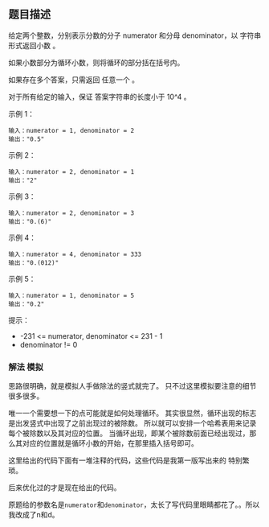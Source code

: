 ## 题目描述
给定两个整数，分别表示分数的分子 numerator 和分母 denominator，以 字符串形式返回小数 。

如果小数部分为循环小数，则将循环的部分括在括号内。

如果存在多个答案，只需返回 任意一个 。

对于所有给定的输入，保证 答案字符串的长度小于 10^4 。

示例 1：
```
输入：numerator = 1, denominator = 2
输出："0.5"
```
示例 2：
```
输入：numerator = 2, denominator = 1
输出："2"
```
示例 3：
```
输入：numerator = 2, denominator = 3
输出："0.(6)"
```
示例 4：
```
输入：numerator = 4, denominator = 333
输出："0.(012)"
```
示例 5：
```
输入：numerator = 1, denominator = 5
输出："0.2"
```

提示：
- -231 <= numerator, denominator <= 231 - 1
- denominator != 0

### 解法 模拟
思路很明确，就是模拟人手做除法的竖式就完了。
只不过这里模拟要注意的细节很多很多。

唯一一个需要想一下的点可能就是如何处理循环。
其实很显然，循环出现的标志是出发竖式中出现了之前出现过的被除数。
所以就可以安排一个哈希表用来记录每个被除数以及其对应的位置。
当循环出现，即某个被除数前面已经出现过，那么其对应的位置就是循环小数的开始，在那里插入括号即可。

这里给出的代码下面有一堆注释的代码，这些代码是我第一版写出来的 特别繁琐。

后来优化过的才是现在给出的代码。

原题给的参数名是`numerator`和`denominator`，太长了写代码里眼睛都花了。。所以我改成了n和d。